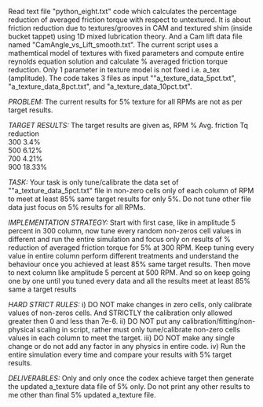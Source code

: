 Read text file "python_eight.txt" code which calculates the percentage reduction of averaged friction torque with respect to untextured. It is about friction reduction due to textures/grooves in CAM and textured shim (inside bucket tappet) using 1D mixed lubrication theory. And a Cam lift data file named "CamAngle_vs_Lift_smooth.txt". 
The current script uses a mathemtical model of textures with fixed parameters and compute entire reynolds equation solution and calculate % averaged friction torque reduction.
Only 1 parameter in texture model is not fixed i.e. a_tex (amplitude). The code takes 3 files as input ""a_texture_data_5pct.txt", "a_texture_data_8pct.txt", and "a_texture_data_10pct.txt". 

*PROBLEM:*
The current results for 5% texture for all RPMs are not as per target results.

*TARGET RESULTS:*
The target results are given as,
RPM      % Avg. friction Tq reduction         
300      3.4%                
500      6.12%            
700       4.21%         
900      18.33%   

*TASK:*
Your task is only tune/calibrate the data set of ""a_texture_data_5pct.txt" file in non-zero cells only of each column of RPM to meet at least 85% same target results for only 5%. Do not tune other file data just focus on 5% results for all RPMs.

*IMPLEMENTATION STRATEGY:*
Start with first case, like in amplitude 5 percent in 300 column, now tune every random non-zeros cell values in different and run the entire simulation and focus only on results of % reduction of averaged friction torque for 5% at 300 RPM. Keep tuning every value in entire column perform different treatments and understand the behaviour once you achieved at least 85% same target results. Then move to next column like amplitude 5 percent at 500 RPM. And so on keep going one by one until you tuned every data and all the results meet at least 85% same a target results 

*HARD STRICT RULES:*
i) DO NOT make changes in zero cells, only calibrate values of non-zeros cells. And STRICTLY the calibration only allowed greater then 0 and less than 7e-6.
ii) DO NOT put any calibration/fitting/non-physical scaling in script, rather must only tune/calibrate non-zero cells values in each column to meet the target.
iii) DO NOT make any single change or do not add any factor in any physics in entire code.
iv) Run the entire simulation every time and compare your results with 5% target results.

*DELIVERABLES:*
Only and only once the codex achieve target then generate the updated a_texture data file of 5% only. 
Do not print any other results to me other than final 5% updated a_texture file.
